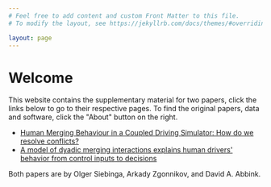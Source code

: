 ```yaml
---
# Feel free to add content and custom Front Matter to this file.
# To modify the layout, see https://jekyllrb.com/docs/themes/#overriding-theme-defaults

layout: page
---
```



<h1>Welcome</h1>
This website contains the supplementary material for two papers, click the links below to go to their respective pages. To find the original papers, data and software, click the "About" button on the right.

- <a href="https://tud-hri.github.io/simple-merging-experiment/experiment">Human Merging Behaviour in a Coupled Driving Simulator: How do we resolve conflicts?</a>
- <a href="https://tud-hri.github.io/simple-merging-experiment/model">A model of dyadic merging interactions explains human drivers' behavior from control inputs to decisions</a>

Both papers are by Olger Siebinga, Arkady Zgonnikov, and David A. Abbink. 
